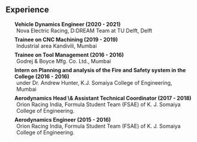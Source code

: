 ## Experience

<ol class="education" style="list-style: none;">

<li style="margin-bottom: 0.5em;">
<div><strong>Vehicle Dynamics Engineer (2020 - 2021)</strong></div>
<p style="margin:0 5px 0;">
<autocolor>Nova Electric Racing, D:DREAM Team at TU Delft, Delft</autocolor><br>
</p>
</li>

<li style="margin-bottom: 0.5em;">
<div><strong>Trainee on CNC Machining (2019 - 2019)</strong></div>
<p style="margin:0 5px 0;">
<autocolor>Industrial area Kandivili, Mumbai</autocolor><br>
</p>
</li>

<li style="margin-bottom: 0.5em;">
<div><strong>Trainee on Tool Management (2016 - 2016)</strong></div>
<p style="margin:0 5px 0;">
<autocolor>Godrej & Boyce Mfg. Co. Ltd., Mumbai</autocolor><br>
</p>
</li>

<li style="margin-bottom: 0.5em;">
<div><strong>Intern on Planning and analysis of the Fire and Safety system in the
College (2016 - 2016)</strong></div>
<p style="margin:0 5px 0;">
<autocolor>under Dr. Andrew Hunter, K.J. Somaiya College of Engineering, Mumbai</autocolor><br>
</p>
</li>

<li style="margin-bottom: 0.5em;">
<div><strong>Aerodynamics Head \& Assistant Technical Coordinator (2017 - 2018)</strong></div>
<p style="margin:0 5px 0;">
<autocolor>Orion Racing India, Formula Student Team (FSAE) of K. J. Somaiya College of Engineering.</autocolor><br>
</p>
</li>

<li style="margin-bottom: 0.5em;">
<div><strong>Aerodynamics Engineer (2015 - 2016)</strong></div>
<p style="margin:0 5px 0;">
<autocolor>Orion Racing India, Formula Student Team (FSAE) of K. J. Somaiya College of Engineering.</autocolor><br>
</p>
</li>

</ol>

